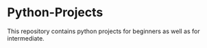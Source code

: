 # Python-Projects
This repository contains python projects for beginners as well as for intermediate.
